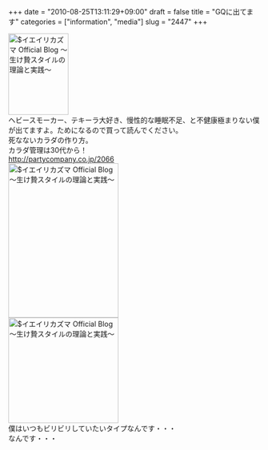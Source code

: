 +++
date = "2010-08-25T13:11:29+09:00"
draft = false
title = "GQに出てます"
categories = ["information", "media"]
slug = "2447"
+++

<p><a href="/images/ameblo/blog_import_4f7a39f8855ca.jpg"><img src="/images/ameblo/blog_import_4f7a39f820934.jpg"  alt="$イエイリカズマ Official Blog ～生け贄スタイルの理論と実践～" width="120" height="163" border="0" /></a><br />
ヘビースモーカー、テキーラ大好き、慢性的な睡眠不足、と不健康極まりない僕が出てますよ。ためになるので買って読んでください。<br />
死なないカラダの作り方。<br />
カラダ管理は30代から！<br />
<a href="http://partycompany.co.jp/2066" target="_blank">http://partycompany.co.jp/2066</a><br />
<a href="/images/ameblo/blog_import_4f7a39fa0753f.jpg"><img src="/images/ameblo/blog_import_4f7a39f90f9eb.jpg"  alt="$イエイリカズマ Official Blog ～生け贄スタイルの理論と実践～" width="220" height="309" border="0" /></a><br />
<a href="/images/ameblo/blog_import_4f7a39faa1ce7.jpg"><img src="/images/ameblo/blog_import_4f7a39fa3c9b2.jpg"  alt="$イエイリカズマ Official Blog ～生け贄スタイルの理論と実践～" width="220" height="211" border="0" /></a><br />
僕はいつもビリビリしていたいタイプなんです・・・<br />
なんです・・・</p>
